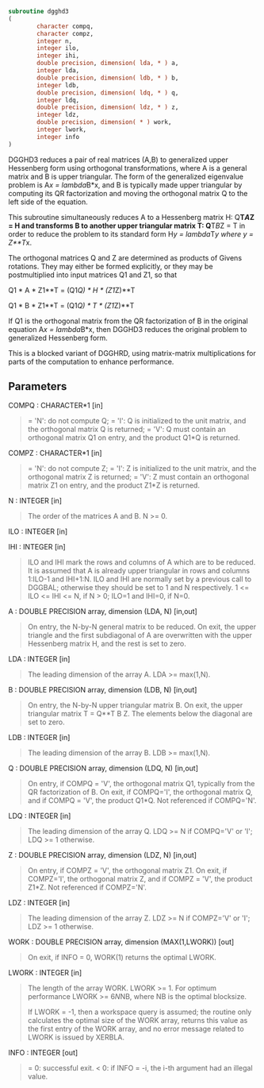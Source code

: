 ```fortran
subroutine dgghd3
(
        character compq,
        character compz,
        integer n,
        integer ilo,
        integer ihi,
        double precision, dimension( lda, * ) a,
        integer lda,
        double precision, dimension( ldb, * ) b,
        integer ldb,
        double precision, dimension( ldq, * ) q,
        integer ldq,
        double precision, dimension( ldz, * ) z,
        integer ldz,
        double precision, dimension( * ) work,
        integer lwork,
        integer info
)
```

DGGHD3 reduces a pair of real matrices (A,B) to generalized upper
Hessenberg form using orthogonal transformations, where A is a
general matrix and B is upper triangular.  The form of the
generalized eigenvalue problem is
A*x = lambda*B*x,
and B is typically made upper triangular by computing its QR
factorization and moving the orthogonal matrix Q to the left side
of the equation.

This subroutine simultaneously reduces A to a Hessenberg matrix H:
Q**T*A*Z = H
and transforms B to another upper triangular matrix T:
Q**T*B*Z = T
in order to reduce the problem to its standard form
H*y = lambda*T*y
where y = Z**T*x.

The orthogonal matrices Q and Z are determined as products of Givens
rotations.  They may either be formed explicitly, or they may be
postmultiplied into input matrices Q1 and Z1, so that

Q1 * A * Z1**T = (Q1*Q) * H * (Z1*Z)**T

Q1 * B * Z1**T = (Q1*Q) * T * (Z1*Z)**T

If Q1 is the orthogonal matrix from the QR factorization of B in the
original equation A*x = lambda*B*x, then DGGHD3 reduces the original
problem to generalized Hessenberg form.

This is a blocked variant of DGGHRD, using matrix-matrix
multiplications for parts of the computation to enhance performance.

## Parameters
COMPQ : CHARACTER*1 [in]
> = 'N': do not compute Q;
> = 'I': Q is initialized to the unit matrix, and the
> orthogonal matrix Q is returned;
> = 'V': Q must contain an orthogonal matrix Q1 on entry,
> and the product Q1*Q is returned.

COMPZ : CHARACTER*1 [in]
> = 'N': do not compute Z;
> = 'I': Z is initialized to the unit matrix, and the
> orthogonal matrix Z is returned;
> = 'V': Z must contain an orthogonal matrix Z1 on entry,
> and the product Z1*Z is returned.

N : INTEGER [in]
> The order of the matrices A and B.  N >= 0.

ILO : INTEGER [in]

IHI : INTEGER [in]
> 
> ILO and IHI mark the rows and columns of A which are to be
> reduced.  It is assumed that A is already upper triangular
> in rows and columns 1:ILO-1 and IHI+1:N.  ILO and IHI are
> normally set by a previous call to DGGBAL; otherwise they
> should be set to 1 and N respectively.
> 1 <= ILO <= IHI <= N, if N > 0; ILO=1 and IHI=0, if N=0.

A : DOUBLE PRECISION array, dimension (LDA, N) [in,out]
> On entry, the N-by-N general matrix to be reduced.
> On exit, the upper triangle and the first subdiagonal of A
> are overwritten with the upper Hessenberg matrix H, and the
> rest is set to zero.

LDA : INTEGER [in]
> The leading dimension of the array A.  LDA >= max(1,N).

B : DOUBLE PRECISION array, dimension (LDB, N) [in,out]
> On entry, the N-by-N upper triangular matrix B.
> On exit, the upper triangular matrix T = Q**T B Z.  The
> elements below the diagonal are set to zero.

LDB : INTEGER [in]
> The leading dimension of the array B.  LDB >= max(1,N).

Q : DOUBLE PRECISION array, dimension (LDQ, N) [in,out]
> On entry, if COMPQ = 'V', the orthogonal matrix Q1,
> typically from the QR factorization of B.
> On exit, if COMPQ='I', the orthogonal matrix Q, and if
> COMPQ = 'V', the product Q1*Q.
> Not referenced if COMPQ='N'.

LDQ : INTEGER [in]
> The leading dimension of the array Q.
> LDQ >= N if COMPQ='V' or 'I'; LDQ >= 1 otherwise.

Z : DOUBLE PRECISION array, dimension (LDZ, N) [in,out]
> On entry, if COMPZ = 'V', the orthogonal matrix Z1.
> On exit, if COMPZ='I', the orthogonal matrix Z, and if
> COMPZ = 'V', the product Z1*Z.
> Not referenced if COMPZ='N'.

LDZ : INTEGER [in]
> The leading dimension of the array Z.
> LDZ >= N if COMPZ='V' or 'I'; LDZ >= 1 otherwise.

WORK : DOUBLE PRECISION array, dimension (MAX(1,LWORK)) [out]
> On exit, if INFO = 0, WORK(1) returns the optimal LWORK.

LWORK : INTEGER [in]
> The length of the array WORK. LWORK >= 1.
> For optimum performance LWORK >= 6*N*NB, where NB is the
> optimal blocksize.
> 
> If LWORK = -1, then a workspace query is assumed; the routine
> only calculates the optimal size of the WORK array, returns
> this value as the first entry of the WORK array, and no error
> message related to LWORK is issued by XERBLA.

INFO : INTEGER [out]
> = 0:  successful exit.
> < 0:  if INFO = -i, the i-th argument had an illegal value.
